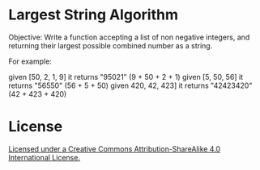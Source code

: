 # Largest String Algorithm 

Objective: Write a function accepting a list of non negative integers, and returning their largest possible combined number as a string. 


For example: 

given [50, 2, 1, 9] it returns "95021" (9 + 50 + 2 + 1) given [5, 50, 56] it returns "56550" (56 + 5 + 50)
given 420, 42, 423] it returns "42423420" (42 + 423 + 420)


# License

[Licensed under a Creative Commons Attribution-ShareAlike 4.0 International License.](https://creativecommons.org/licenses/by-sa/4.0/)
